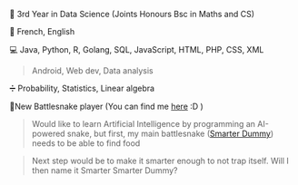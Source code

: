 
📓 3rd Year in Data Science (Joints Honours Bsc in Maths and CS) 

🎤 French, English 

💻 Java, Python, R, Golang, SQL, JavaScript, HTML, PHP, CSS, XML

>Android, Web dev, Data analysis

➗ Probability, Statistics, Linear algebra



🐍New Battlesnake player (You can find me [here](https://play.battlesnake.com/u/doodoal/) :D )

>Would like to learn Artificial Intelligence by programming an AI-powered snake, but first, my main battlesnake ([Smarter Dummy](https://github.com/Doodoal/Smarter-dummy)) needs to be able to find food

>Next step would be to make it smarter enough to not trap itself. Will I then name it Smarter Smarter Dummy?


